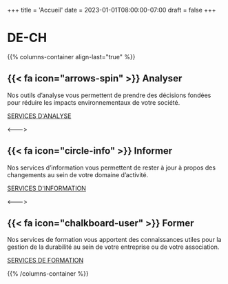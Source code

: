 +++
title = 'Accueil'
date = 2023-01-01T08:00:00-07:00
draft = false
+++

# DE-CH

{{% columns-container align-last="true" %}}

## {{< fa icon="arrows-spin" >}} Analyser

Nos outils d’analyse vous permettent de prendre des décisions fondées pour réduire les impacts environnementaux de votre société.

[SERVICES D'ANALYSE](services/analyser)

<--->

## {{< fa icon="circle-info" >}} Informer

Nos services d’information vous permettent de rester à jour à propos des changements au sein de votre domaine d’activité.

[SERVICES D'INFORMATION](services/informer)

<--->

## {{< fa icon="chalkboard-user" >}} Former

Nos services de formation vous apportent des connaissances utiles pour la gestion de la durabilité au sein de votre entreprise ou de votre association.

[SERVICES DE FORMATION](services/former)

{{% /columns-container %}}